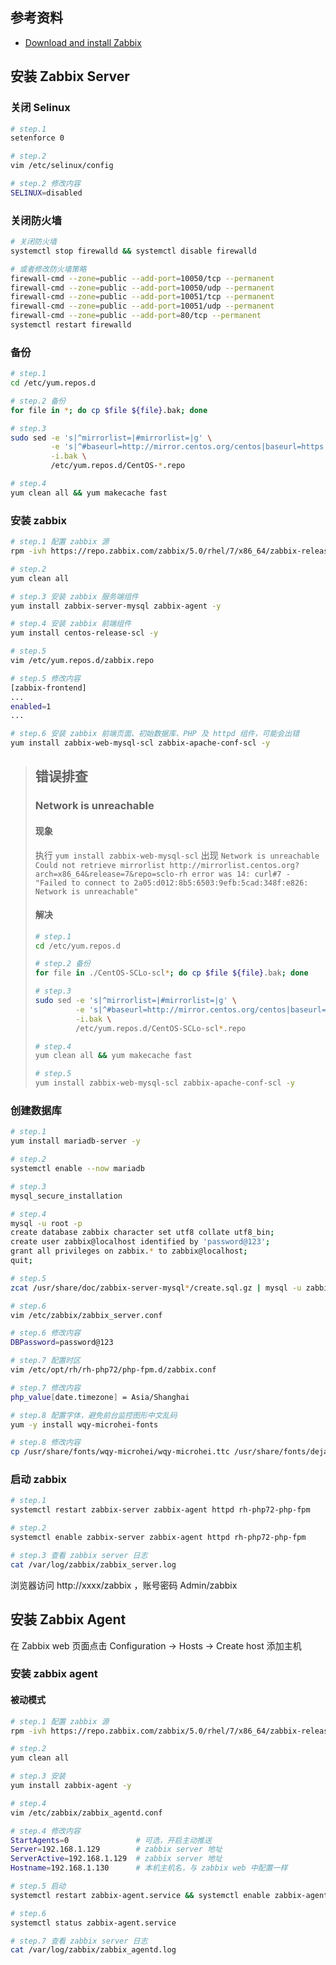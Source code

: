 ## 参考资料
- [Download and install Zabbix](https://www.zabbix.com/download?zabbix=5.0&os_distribution=centos&os_version=7&components=server_frontend_agent&db=mysql&ws=apache)
## 安装 Zabbix Server
### 关闭 Selinux
```bash
# step.1
setenforce 0

# step.2
vim /etc/selinux/config

# step.2 修改内容
SELINUX=disabled
```
### 关闭防火墙
```bash
# 关闭防火墙
systemctl stop firewalld && systemctl disable firewalld

# 或者修改防火墙策略
firewall-cmd --zone=public --add-port=10050/tcp --permanent
firewall-cmd --zone=public --add-port=10050/udp --permanent
firewall-cmd --zone=public --add-port=10051/tcp --permanent
firewall-cmd --zone=public --add-port=10051/udp --permanent
firewall-cmd --zone=public --add-port=80/tcp --permanent
systemctl restart firewalld
```
### 备份
```bash
# step.1
cd /etc/yum.repos.d

# step.2 备份
for file in *; do cp $file ${file}.bak; done

# step.3
sudo sed -e 's|^mirrorlist=|#mirrorlist=|g' \
         -e 's|^#baseurl=http://mirror.centos.org/centos|baseurl=https://mirrors.tuna.tsinghua.edu.cn/centos|g' \
         -i.bak \
         /etc/yum.repos.d/CentOS-*.repo

# step.4
yum clean all && yum makecache fast
```
### 安装 zabbix
```bash
# step.1 配置 zabbix 源
rpm -ivh https://repo.zabbix.com/zabbix/5.0/rhel/7/x86_64/zabbix-release-5.0-1.el7.noarch.rpm

# step.2
yum clean all

# step.3 安装 zabbix 服务端组件
yum install zabbix-server-mysql zabbix-agent -y

# step.4 安装 zabbix 前端组件
yum install centos-release-scl -y

# step.5
vim /etc/yum.repos.d/zabbix.repo

# step.5 修改内容
[zabbix-frontend]
...
enabled=1
...

# step.6 安装 zabbix 前端页面、初始数据库、PHP 及 httpd 组件，可能会出错
yum install zabbix-web-mysql-scl zabbix-apache-conf-scl -y
```

> ## 错误排查
>
> ### Network is unreachable
>
> #### 现象
>
> 执行 `yum install zabbix-web-mysql-scl` 出现 `Network is unreachable`
> `Could not retrieve mirrorlist http://mirrorlist.centos.org?arch=x86_64&release=7&repo=sclo-rh error was 14: curl#7 - "Failed to connect to 2a05:d012:8b5:6503:9efb:5cad:348f:e826: Network is unreachable"`
>
> #### 解决
>
> ```bash
> # step.1
> cd /etc/yum.repos.d
> 
> # step.2 备份
> for file in ./CentOS-SCLo-scl*; do cp $file ${file}.bak; done
> 
> # step.3
> sudo sed -e 's|^mirrorlist=|#mirrorlist=|g' \
>          -e 's|^#baseurl=http://mirror.centos.org/centos|baseurl=https://mirrors.tuna.tsinghua.edu.cn/centos|g' \
>          -i.bak \
>          /etc/yum.repos.d/CentOS-SCLo-scl*.repo
> 
> # step.4
> yum clean all && yum makecache fast
> 
> # step.5
> yum install zabbix-web-mysql-scl zabbix-apache-conf-scl -y
> ```

### 创建数据库
```bash
# step.1
yum install mariadb-server -y

# step.2
systemctl enable --now mariadb

# step.3
mysql_secure_installation

# step.4
mysql -u root -p
create database zabbix character set utf8 collate utf8_bin;
create user zabbix@localhost identified by 'password@123';
grant all privileges on zabbix.* to zabbix@localhost;
quit;

# step.5
zcat /usr/share/doc/zabbix-server-mysql*/create.sql.gz | mysql -u zabbix -p zabbix

# step.6
vim /etc/zabbix/zabbix_server.conf

# step.6 修改内容
DBPassword=password@123

# step.7 配置时区
vim /etc/opt/rh/rh-php72/php-fpm.d/zabbix.conf

# step.7 修改内容
php_value[date.timezone] = Asia/Shanghai

# step.8 配置字体，避免前台监控图形中文乱码
yum -y install wqy-microhei-fonts

# step.8 修改内容
cp /usr/share/fonts/wqy-microhei/wqy-microhei.ttc /usr/share/fonts/dejavu/DejaVuSans.ttf
```
### 启动 zabbix
```bash
# step.1
systemctl restart zabbix-server zabbix-agent httpd rh-php72-php-fpm

# step.2
systemctl enable zabbix-server zabbix-agent httpd rh-php72-php-fpm

# step.3 查看 zabbix server 日志
cat /var/log/zabbix/zabbix_server.log
```
浏览器访问 http://xxxx/zabbix ，账号密码 Admin/zabbix
## 安装 Zabbix Agent
在 Zabbix web 页面点击 Configuration -> Hosts -> Create host 添加主机
### 安装 zabbix agent
#### 被动模式
```bash
# step.1 配置 zabbix 源
rpm -ivh https://repo.zabbix.com/zabbix/5.0/rhel/7/x86_64/zabbix-release-5.0-1.el7.noarch.rpm

# step.2
yum clean all

# step.3 安装
yum install zabbix-agent -y

# step.4
vim /etc/zabbix/zabbix_agentd.conf

# step.4 修改内容
StartAgents=0               # 可选，开启主动推送
Server=192.168.1.129        # zabbix server 地址
ServerActive=192.168.1.129  # zabbix server 地址
Hostname=192.168.1.130      # 本机主机名，与 zabbix web 中配置一样

# step.5 启动
systemctl restart zabbix-agent.service && systemctl enable zabbix-agent.service

# step.6
systemctl status zabbix-agent.service

# step.7 查看 zabbix server 日志
cat /var/log/zabbix/zabbix_agentd.log
```


